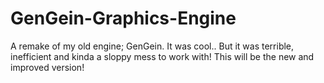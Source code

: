 # GenGein-Graphics-Engine
A remake of my old engine; GenGein. It was cool.. But it was terrible, inefficient and kinda a sloppy mess to work with! This will be the new and improved version!
